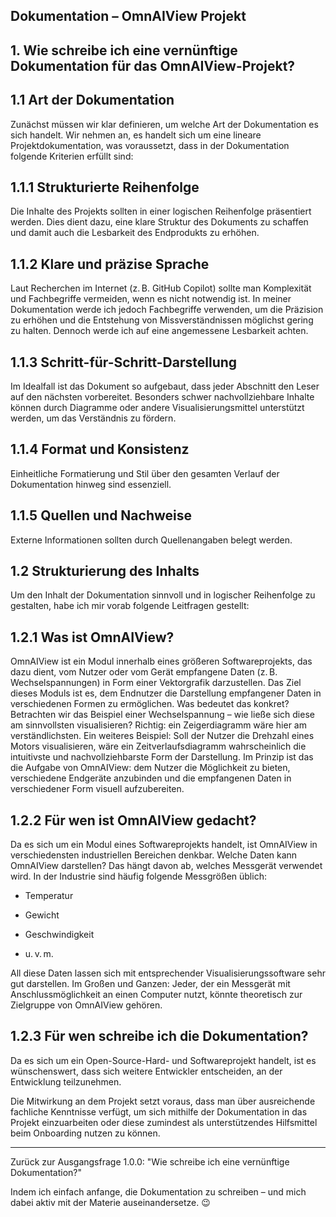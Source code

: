 ## Dokumentation – OmnAIView Projekt

## 1. Wie schreibe ich eine vernünftige Dokumentation für das OmnAIView-Projekt?

## 1.1 Art der Dokumentation

Zunächst müssen wir klar definieren, um welche Art der Dokumentation es sich handelt. Wir nehmen an, es handelt sich um eine lineare Projektdokumentation, was voraussetzt, dass in der Dokumentation folgende Kriterien erfüllt sind:

## 1.1.1 Strukturierte Reihenfolge

Die Inhalte des Projekts sollten in einer logischen Reihenfolge präsentiert werden. Dies dient dazu, eine klare Struktur des Dokuments zu schaffen und damit auch die Lesbarkeit des Endprodukts zu erhöhen.

## 1.1.2 Klare und präzise Sprache

Laut Recherchen im Internet (z. B. GitHub Copilot) sollte man Komplexität und Fachbegriffe vermeiden, wenn es nicht notwendig ist. In meiner Dokumentation werde ich jedoch Fachbegriffe verwenden, um die Präzision zu erhöhen und die Entstehung von Missverständnissen möglichst gering zu halten. Dennoch werde ich auf eine angemessene Lesbarkeit achten.

## 1.1.3 Schritt-für-Schritt-Darstellung

Im Idealfall ist das Dokument so aufgebaut, dass jeder Abschnitt den Leser auf den nächsten vorbereitet. Besonders schwer nachvollziehbare Inhalte können durch Diagramme oder andere Visualisierungsmittel unterstützt werden, um das Verständnis zu fördern.

## 1.1.4 Format und Konsistenz

Einheitliche Formatierung und Stil über den gesamten Verlauf der Dokumentation hinweg sind essenziell.

## 1.1.5 Quellen und Nachweise

Externe Informationen sollten durch Quellenangaben belegt werden.

## 1.2 Strukturierung des Inhalts

Um den Inhalt der Dokumentation sinnvoll und in logischer Reihenfolge zu gestalten, habe ich mir vorab folgende Leitfragen gestellt:

## 1.2.1 Was ist OmnAIView?

OmnAIView ist ein Modul innerhalb eines größeren Softwareprojekts, das dazu dient, vom Nutzer oder vom Gerät empfangene Daten (z. B. Wechselspannungen) in Form einer Vektorgrafik darzustellen. 
Das Ziel dieses Moduls ist es, dem Endnutzer die Darstellung empfangener Daten in verschiedenen Formen zu ermöglichen. Was bedeutet das konkret?
Betrachten wir das Beispiel einer Wechselspannung – wie ließe sich diese am sinnvollsten visualisieren? Richtig: ein Zeigerdiagramm wäre hier am verständlichsten.
Ein weiteres Beispiel:
Soll der Nutzer die Drehzahl eines Motors visualisieren, wäre ein Zeitverlaufsdiagramm wahrscheinlich die intuitivste und nachvollziehbarste Form der Darstellung.
Im Prinzip ist das die Aufgabe von OmnAIView: dem Nutzer die Möglichkeit zu bieten, verschiedene Endgeräte anzubinden und die empfangenen Daten in verschiedener Form visuell aufzubereiten.

## 1.2.2 Für wen ist OmnAIView gedacht?

Da es sich um ein Modul eines Softwareprojekts handelt, ist OmnAIView in verschiedensten industriellen Bereichen denkbar.
Welche Daten kann OmnAIView darstellen?
Das hängt davon ab, welches Messgerät verwendet wird. In der Industrie sind häufig folgende Messgrößen üblich:
- Temperatur

- Gewicht

- Geschwindigkeit

- u. v. m.

All diese Daten lassen sich mit entsprechender Visualisierungssoftware sehr gut darstellen.
Im Großen und Ganzen: Jeder, der ein Messgerät mit Anschlussmöglichkeit an einen Computer nutzt, könnte theoretisch zur Zielgruppe von OmnAIView gehören.

## 1.2.3 Für wen schreibe ich die Dokumentation?

Da es sich um ein Open-Source-Hard- und Softwareprojekt handelt, ist es wünschenswert, dass sich weitere Entwickler entscheiden, an der Entwicklung teilzunehmen.

Die Mitwirkung an dem Projekt setzt voraus, dass man über ausreichende fachliche Kenntnisse verfügt, um sich mithilfe der Dokumentation in das Projekt einzuarbeiten oder diese zumindest als unterstützendes Hilfsmittel beim Onboarding nutzen zu können.

________________________________________

Zurück zur Ausgangsfrage 1.0.0: "Wie schreibe ich eine vernünftige Dokumentation?"

Indem ich einfach anfange, die Dokumentation zu schreiben – und mich dabei aktiv mit der Materie auseinandersetze. 😉
